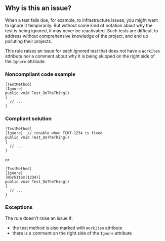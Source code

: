 ## Why is this an issue?

When a test fails due, for example, to infrastructure issues, you might want to ignore it temporarily. But without some kind of notation about why
the test is being ignored, it may never be reactivated. Such tests are difficult to address without comprehensive knowledge of the project, and end up
polluting their projects.

This rule raises an issue for each ignored test that does not have a `WorkItem` attribute nor a comment about why it is being skipped on
the right side of the `Ignore` attribute.

### Noncompliant code example

    [TestMethod]
    [Ignore]
    public void Test_DoTheThing()
    {
      // ...
    }

### Compliant solution

    [TestMethod]
    [Ignore]  // renable when TCKT-1234 is fixed
    public void Test_DoTheThing()
    {
      // ...
    }

or

    [TestMethod]
    [Ignore]
    [WorkItem(1234)]
    public void Test_DoTheThing()
    {
      // ...
    }

### Exceptions

The rule doesn’t raise an issue if:

-  the test method is also marked with `WorkItem` attribute
-  there is a comment on the right side of the `Ignore` attribute